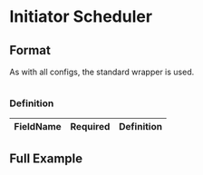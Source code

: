 # Initiator Scheduler

## Format
As with all configs, the standard wrapper is used.

```json5

```
### Definition
FieldName | Required | Definition 
---:|---|:---


## Full Example

```json
```